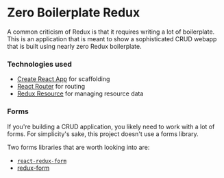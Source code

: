 # Zero Boilerplate Redux

A common criticism of Redux is that it requires writing a lot of boilerplate.
This is an application that is meant to show a sophisticated CRUD webapp that
is built using nearly zero Redux boilerplate.

### Technologies used

- [Create React App](https://github.com/facebookincubator/create-react-app) for
  scaffolding
- [React Router](https://github.com/ReactTraining/react-router) for routing
- [Redux Resource](https://github.com/jmeas/redux-resource/) for managing
  resource data

### Forms

If you're building a CRUD application, you likely need to work with a lot of
forms. For simplicity's sake, this project doesn't use a forms library.

Two forms libraries that are worth looking into are:

- [`react-redux-form`](https://davidkpiano.github.io/react-redux-form/docs.html)
- [redux-form](https://github.com/erikras/redux-form)
